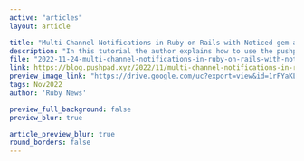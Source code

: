 ```yaml
---
active: "articles"
layout: article

title: "Multi-Channel Notifications in Ruby on Rails with Noticed gem and Pushpad"
description: "In this tutorial the author explains how to use the pushpad gem with the noticed gem to create multi-channel notifications in a Rails application."
file: "2022-11-24-multi-channel-notifications-in-ruby-on-rails-with-noticed-gem-and-pushpad.md"
link: https://blog.pushpad.xyz/2022/11/multi-channel-notifications-in-ruby-on-rails-with-noticed-gem-and-pushpad/  
preview_image_link: "https://drive.google.com/uc?export=view&id=1rFYaKL1rRmvOSncBHt5GueooPU_6ow24"
tags: Nov2022
author: 'Ruby News'

preview_full_background: false
preview_blur: true

article_preview_blur: true
round_borders: false
---
```

